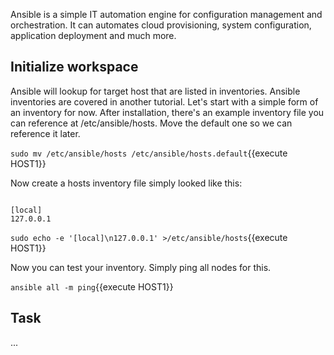 Ansible is a simple IT automation engine for configuration management and orchestration.
It can automates cloud provisioning, system configuration, application deployment and much more.

## Initialize workspace

Ansible will lookup for target host that are listed in inventories. Ansible inventories are covered in another tutorial.
Let's start with a simple form of an inventory for now. After installation, there's an example inventory file you can reference at /etc/ansible/hosts. Move the default one so we can reference it later.

`sudo mv /etc/ansible/hosts /etc/ansible/hosts.default`{{execute HOST1}}

Now create a hosts inventory file simply looked like this:

<pre><code>
[local]
127.0.0.1
</code></pre>

`sudo echo -e '[local]\n127.0.0.1' >/etc/ansible/hosts`{{execute HOST1}}

Now you can test your inventory. Simply ping all nodes for this.

`ansible all -m ping`{{execute HOST1}}

## Task

...
